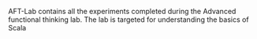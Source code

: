 AFT-Lab contains all the experiments completed during the Advanced functional thinking lab. The lab is targeted for understanding the basics of Scala 
